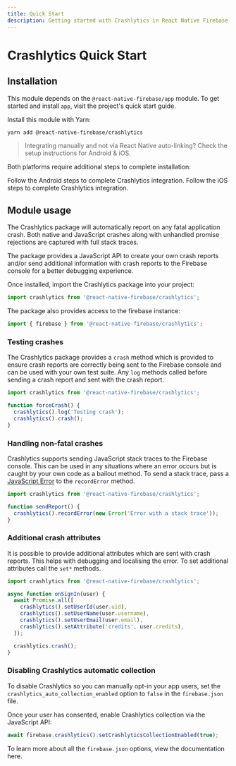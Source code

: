```yaml
---
title: Quick Start
description: Getting started with Crashlytics in React Native Firebase
---
```


# Crashlytics Quick Start

## Installation

This module depends on the `@react-native-firebase/app` module. To get started and install `app`,
visit the project's <Anchor version={false} group={false} href="/quick-start">quick start</Anchor> guide.

Install this module with Yarn:

```bash
yarn add @react-native-firebase/crashlytics
```

> Integrating manually and not via React Native auto-linking? Check the setup instructions for <Anchor version group href="/android">Android</Anchor> & <Anchor version group href="/ios">iOS</Anchor>.

Both platforms require additional steps to complete installation:

<Grid columns="2">
	<Block
		title="Android: Additional Steps"
		to="/android-setup"
		icon="android"
		color="#4CAF50"
	>
		Follow the Android steps to complete Crashlytics integration.
  	</Block>
    <Block
		title="iOS: Additional Steps"
        to="/ios-setup"
        icon="phone_iphone"
        color="#2196F3"
    >
        Follow the iOS steps to complete Crashlytics integration.
    </Block>
</Grid>

## Module usage

The Crashlytics package will automatically report on any fatal application crash. Both native and JavaScript
crashes along with unhandled promise rejections are captured with full stack traces.

The package provides a JavaScript API to create your own crash reports and/or send additional information
with crash reports to the Firebase console for a better debugging experience.

Once installed, import the Crashlytics package into your project:

```js
import crashlytics from '@react-native-firebase/crashlytics';
```

The package also provides access to the firebase instance:

```js
import { firebase } from '@react-native-firebase/crashlytics';
```

### Testing crashes

The Crashlytics package provides a `crash` method which is provided to ensure crash reports are correctly
being sent to the Firebase console and can be used with your own test suite. Any `log` methods called before
sending a crash report and sent with the crash report.

```js
import crashlytics from '@react-native-firebase/crashlytics';

function forceCrash() {
  crashlytics().log('Testing crash');
  crashlytics().crash();
}
```

### Handling non-fatal crashes

Crashlytics supports sending JavaScript stack traces to the Firebase console. This can be used in any situations
where an error occurs but is caught by your own code as a bailout method. To
send a stack trace, pass a [JavaScript Error](https://developer.mozilla.org/en-US/docs/Web/JavaScript/Reference/Global_Objects/Error)
to the `recordError` method.

```js
import crashlytics from '@react-native-firebase/crashlytics';

function sendReport() {
  crashlytics().recordError(new Error('Error with a stack trace'));
}
```

### Additional crash attributes

It is possible to provide additional attributes which are sent with crash reports. This helps with debugging and
localising the error. To set additional attributes call the `set*` methods.

```js
import crashlytics from '@react-native-firebase/crashlytics';

async function onSignIn(user) {
  await Promise.all([
    crashlytics().setUserId(user.uid),
    crashlytics().setUserName(user.username),
    crashlytics().setUserEmail(user.email),
    crashlytics().setAttribute('credits', user.credits),
  ]);

  crashlytics.crash();
}
```

### Disabling Crashlytics automatic collection 

To disable Crashlytics so you can manually opt-in your app users, set the `crashlytics_auto_collection_enabled` option to `false` in the `firebase.json` file.

Once your user has consented, enable Crashlytics collection via the JavaScript API:

```js
await firebase.crashlytics().setCrashlyticsCollectionEnabled(true);
```

To learn more about all the `firebase.json` options, view the <Anchor version group="app" href="/reference/firebasejsonconfig">documentation here</Anchor>.
